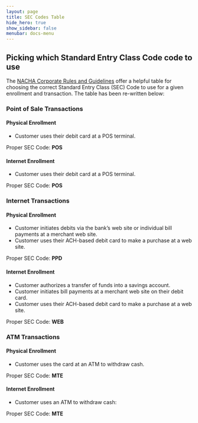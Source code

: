 ```yaml
---
layout: page
title: SEC Codes Table
hide_hero: true
show_sidebar: false
menubar: docs-menu
---
```


## Picking which Standard Entry Class Code code to use

The [NACHA Corporate Rules and Guidelines](https://github.com/Alviere/ach/blob/master/docs/2013-Corporate-Rules-and-Guidelines.pdf) offer a helpful table for choosing the correct Standard Entry Class (SEC) Code to use for a given enrollment and transaction. The table has been re-written below:

### Point of Sale Transactions

#### Physical Enrollment

- Customer uses their debit card at a POS terminal.

<p>Proper SEC Code: <strong>POS</strong></p>

#### Internet Enrollment

- Customer uses their debit card at a POS terminal.

<p>Proper SEC Code: <strong>POS</strong></p>

### Internet Transactions

#### Physical Enrollment

- Customer initiates debits via the bank’s web site or individual bill payments at a merchant web site.
- Customer uses their ACH-based debit card to make a purchase at a web site.

<p>Proper SEC Code: <strong>PPD</strong></p>

#### Internet Enrollment

- Customer authorizes a transfer of funds into a savings account.
- Customer initiates bill payments at a merchant web site on their debit card.
- Customer uses their ACH-based debit card to make a purchase at a web site.

<p>Proper SEC Code: <strong>WEB</strong></p>

### ATM Transactions

#### Physical Enrollment

- Customer uses the card at an ATM to withdraw cash.

<p>Proper SEC Code: <strong>MTE</strong></p>

#### Internet Enrollment

- Customer uses an ATM to withdraw cash:

<p>Proper SEC Code: <strong>MTE</strong></p>
